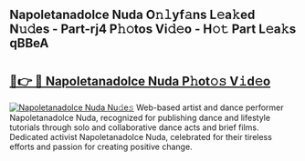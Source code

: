 ## Napoletanadolce Nuda O𝚗𝚕yf𝚊ns L𝚎a𝚔ed N𝚞𝚍es - Part-rj4 P𝚑𝚘tos Vi𝚍𝚎o - H𝚘𝚝 Part L𝚎a𝚔s qBBeA

# <h2><a href="http://kf5z7lf.oniu.top/?m=Napoletanadolce+Nuda">🔗👉 🔴 Napoletanadolce Nuda P𝚑ot𝚘𝚜 V𝚒d𝚎o</a></h2>

[![Napoletanadolce Nuda Nu𝚍e𝚜](https://i.imgur.com/0qMVB7G.gif)](http://kf5z7lf.oniu.top/?m=Napoletanadolce+Nuda)
Web-based artist and dance performer Napoletanadolce Nuda, recognized for publishing dance and lifestyle tutorials through solo and collaborative dance acts and brief films. Dedicated activist Napoletanadolce Nuda, celebrated for their tireless efforts and passion for creating positive change.  

